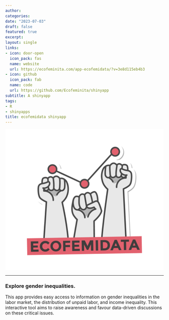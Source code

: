 ```yaml
---
author:
categories:
date: "2023-07-03"
draft: false
featured: true
excerpt: 
layout: single
links:
- icon: door-open
  icon_pack: fas
  name: website
  url: https://ecofeminita.com/app-ecofemidata/?v=3e8d115eb4b3
- icon: github
  icon_pack: fab
  name: code
  url: https://github.com/Ecofeminita/shinyapp
subtitle: A shinyapp
tags:
- R
- shinyapps
title: ecofemidata shinyapp
---
```


![ecofemidata app](Ecofemidata_logo.png)


---

### Explore gender inequalities.

This app provides easy access to information on gender inequalities in the labor market, the distribution of unpaid labor, and income inequality. This interactive tool aims to raise awareness and favour data-driven discussions on these critical issues.



